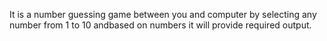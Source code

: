 It is a number guessing game between you and computer by selecting any number from 1 to 10 andbased on numbers it will provide required output.
